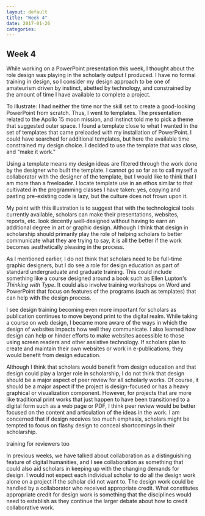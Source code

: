 ```yaml
---
layout: default
title: "Week 4"
date: 2017-01-26
categories:
---
```

## Week 4

While working on a PowerPoint presentation this week, I thought about the role design was playing in the scholarly output I produced. I have no formal training in design, so I consider my design approach to be one of amateurism driven by instinct, abetted by technology, and constrained by the amount of time I have available to complete a project.

To illustrate: I had neither the time nor the skill set to create a good-looking PowerPoint from scratch. Thus, I went to templates. The presentation related to the Apollo 15 moon mission, and instinct told me to pick a theme that suggested outer space. I found a template close to what I wanted in the set of templates that came preloaded with my installation of PowerPoint. I could have searched for additional templates, but here the available time constrained my design choice. I decided to use the template that was close, and "make it work."

Using a template means my design ideas are filtered through the work done by the designer who built the template. I cannot go so far as to call myself a collaborator with the designer of the template, but I would like to think that I am more than a freeloader. I locate template use in an ethos similar to that cultivated in the programming classes I have taken: yes, copying and pasting pre-existing code is lazy, but the culture does not frown upon it.   

My point with this illustration is to suggest that with the technological tools currently available, scholars can make their presentations, websites, reports, etc. look decently well-designed without having to earn an additional degree in art or graphic design. Although I think that design in scholarship should primarily play the role of helping scholars to better communicate what they are trying to say, it is all the better if the work becomes aesthetically pleasing in the process.

As I mentioned earlier, I do not think that scholars need to be full-time graphic designers, but I do see a role for design education as part of standard undergraduate and graduate training. This could include something like a course designed around a book such as Ellen Lupton's *Thinking with Type*. It could also involve training workshops on Word and PowerPoint that focus on features of the programs (such as templates) that can help with the design process.

I see design training becoming even more important for scholars as publication continues to move beyond print to the digital realm. While taking a course on web design, I became more aware of the ways in which the design of websites impacts how well they communicate. I also learned how design can help or hinder efforts to make websites accessible to those using screen readers and other assistive technology. If scholars plan to create and maintain their own websites or work in e-publications, they would benefit from design education.    

Although I think that scholars would benefit from design education and that design could play a larger role in scholarship, I do not think that design should be a major aspect of peer review for all scholarly works. Of course, it should be a major aspect if the project is design-focused or has a heavy graphical or visualization component. However, for projects that are more like traditional print works that just happen to have been transitioned to a digital form such as a web page or PDF, I think peer review would be better focused on the content and articulation of the ideas in the work. I am concerned that if design receives too much emphasis, scholars might be tempted to focus on flashy design to conceal shortcomings in their scholarship.  

training for reviewers too

In previous weeks, we have talked about collaboration as a distinguishing feature of digital humanities, and I see collaboration as something that could also aid scholars in keeping up with the changing demands for design. I would not expect each individual scholar to do all the design work alone on a project if the scholar did not want to. The design work could be handled by a collaborator who received appropriate credit. What constitutes appropriate credit for design work is something that the disciplines would need to establish as they continue the larger debate about how to credit collaborative work.
